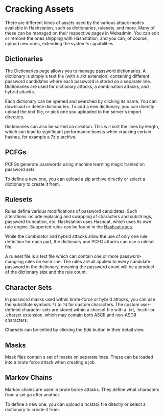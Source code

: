 Cracking Assets
===============

There are different kinds of assets used by the various attack modes available in Hashstation, such as dictionaries, rulesets, and more. Many of these can be managed on their respective pages in Webadmin. You can edit or remove the ones shipping with Hashstation, and you can, of course, upload new ones, extending the system's capabilities.


Dictionaries
------------

The Dictionaries page allows you to manage password dictionaries. A dictionary is simply a text file (with a .txt extension) containing different password candidates where each password is stored on a separate line. Dictionaries are used for dictionary attacks, a combination attacks, and hybrid attacks.

Each dictionary can be opened and searched by clicking its name. You can download or delete dictionaries. To add a new dictionary, you can directly upload the text file, or pick one you uploaded to the server's import directory.

Dictionaries can also be sorted on creation. This will sort the lines by length, which can lead to significant performance boosts when cracking certain hashes, for example a 7zip archive.


PCFGs
-----

PCFGs generate passwords using machine learning magic trained on password sets.

To define a new one, you can upload a zip archive directly or select a dictionary to create it from.


Rulesets
--------

Rules define various modifications of password candidates. Such alterations include replacing and swapping of characters and substrings, password truncation, etc. Hashstation uses Hashcat, which uses its own rule engine. Supported rules can be found in the [Hashcat docs](//hashcat.net/wiki/doku.php?id=rule_based_attack).

While the combinator and hybrid attacks allow the use of only one rule definition for each part, the dictionary and PCFG attacks can use a ruleset file.

A ruleset file is a text file which can contain one or more password-mangling rules on each line. The rules are all applied to every candidate password in the dictionary, meaning the password count will be a product of the dictionary size and the rule count.


Character Sets
--------------

In password masks used within brute-force or hybrid attacks, you can use the substitute symbols `?1` to `?4` for custom characters. The custom user-defined character sets are stored within a charset file with a .txt, .hcchr or .charset extension, which may contain both ASCII and non-ASCII characters.

Charsets can be edited by clicking the _Edit_ button in their detail view. 


Masks
-----

Mask files contain a set of masks on separate lines. These can be loaded into a brute force attack when creating a job.


Markov Chains
-------------

Markov chains are used in brute borce attacks. They define what characters from a set go after another.

To define a new one, you can upload a hcstat2 file directly or select a dictionary to create it from.
